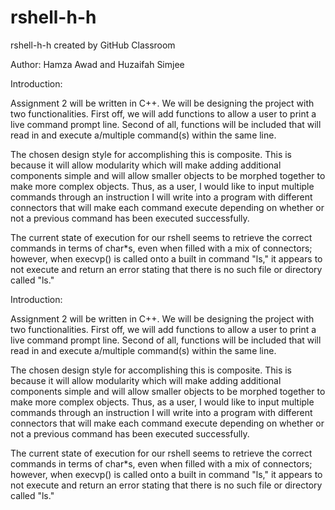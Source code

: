 # rshell-h-h
rshell-h-h created by GitHub Classroom

Author: Hamza Awad and Huzaifah Simjee


Introduction:

Assignment 2 will be written in C++. We will be designing the project with two functionalities. First off, we will add functions to allow a user to print a live command prompt line. Second of all, functions will be included that will read in and execute a/multiple command(s) within the same line.

The chosen design style for accomplishing this is composite. This is because it will allow modularity which will make adding additional components simple and will allow smaller objects to be morphed together to make more complex objects. Thus, as a user, I would like to input multiple commands through an instruction I will write into a program with different connectors that will make each command execute depending on whether or not a previous command has been executed successfully.

The current state of execution for our rshell seems to retrieve the correct commands in terms of char*s, even when filled with a mix of connectors; however, when execvp() is called onto a built in command "ls," it appears to not execute and return an error stating that there is no such file or directory called "ls."

Introduction: 

Assignment 2 will be written in C++. We will be designing the project with two functionalities. First off, we will add functions to allow a user to print a live command prompt line. Second of all, functions will be included that will read in and execute a/multiple command(s) within the same line.


The chosen design style for accomplishing this is composite. This is because it will allow modularity which will make adding additional components simple and will allow smaller objects to be morphed together to make more complex objects.
Thus, as a user, I would like to input multiple commands through an instruction I will write into a program with different connectors that will make each command execute depending on whether or not a previous command has been executed successfully. 

The current state of execution for our rshell seems to retrieve the correct commands in terms of char*s, even when filled with a mix of connectors; however,  when execvp() is called onto a built in command "ls," it appears to not execute and return an error stating that there is no such file or directory called "ls."


